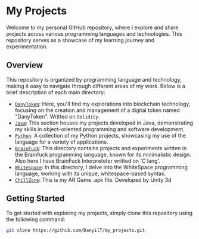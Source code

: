 # My Projects

Welcome to my personal GitHub repository, where I explore and share projects across various programming languages and technologies. This repository serves as a showcase of my learning journey and experimentation.

## Overview

This repository is organized by programming language and technology, making it easy to navigate through different areas of my work. Below is a brief description of each main directory:

- [`DanyToken`](/DanyToken): Here, you'll find my explorations into blockchain technology, focusing on the creation and management of a digital token named "DanyToken". Writted on ``Solidity``.
- [`Java`](/Java): This section houses my projects developed in Java, demonstrating my skills in object-oriented programming and software development.
- [`Python`](/Python): A collection of my Python projects, showcasing my use of the language for a variety of applications.
- [`BrainFuck`](/BrainFuck): This directory contains projects and experiments written in the Brainfuck programming language, known for its minimalistic design. Also here I have BrainFuck Interpreteter writted on 'C lang'.
- [`WhiteSpace`](/WhiteSpace): In this directory, I delve into the WhiteSpace programming language, working with its unique, whitespace-based syntax.
- [`ChillZone`](/ChillZone.apk): This is my AR Game .apk file. Developed by Unity 3d

## Getting Started

To get started with exploring my projects, simply clone this repository using the following command:

```bash
git clone https://github.com/DanyilT/my_projects.git
```
